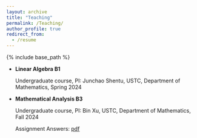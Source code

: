 ```yaml
---
layout: archive
title: "Teaching"
permalink: /Teaching/
author_profile: true
redirect_from:
  - /resume
---
```


{% include base_path %}
* **Linear Algebra B1**

  Undergraduate course, PI: Junchao Shentu, USTC, Department of Mathematics, Spring 2024


* **Mathematical Analysis B3**

  Undergraduate course, PI: Bin Xu, USTC, Department of Mathematics, Fall 2024

  Assignment Answers: [pdf](https://drive.google.com/file/d/1Wg4-GqymXGt_C5GXHb22CiW_u_9S95NI/view?usp=sharing)

  


